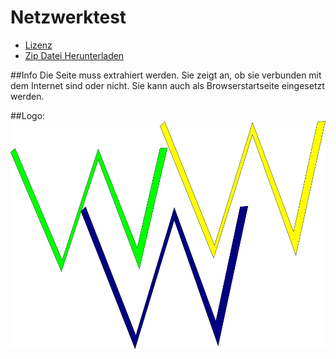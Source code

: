 # Netzwerktest
- [Lizenz](https://raw.githubusercontent.com/NetworktestStart/Netzwerktest/master/LICENSE)
- [Zip Datei Herunterladen](https://github.com/NetworktestStart/Download/archive/master.zip)

##Info
Die Seite muss extrahiert werden. Sie zeigt an, ob sie verbunden mit dem Internet sind oder nicht.
Sie kann auch als Browserstartseite eingesetzt werden.


##Logo:
![WWW](https://raw.githubusercontent.com/NetworktestStart/INTERN-SCRIPT/master/www.png)

